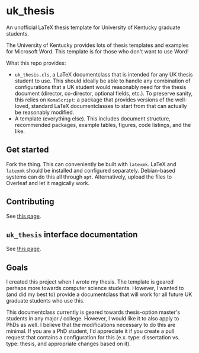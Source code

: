 # uk_thesis

An unofficial LaTeX thesis template for University of Kentucky graduate students.

The University of Kentucky provides lots of thesis templates and examples for Microsoft Word. This template is for those who don't want to use Word!

What this repo provides:

- `uk_thesis.cls`, a LaTeX documentclass that is intended for any UK thesis student to use. This should ideally be able to handle any combination of configurations that a UK student would reasonably need for the thesis document (director, co-director, optional fields, etc.). To preserve sanity, this relies on `KomaScript`\: a package that provides versions of the well-loved, standard LaTeX documentclasses to start from that can actually be reasonably modified.
- A template (everything else). This includes document structure, recommended packages, example tables, figures, code listings, and the like.

## Get started

Fork the thing. This can conveniently be built with `latexmk`. LaTeX and `latexmk` should be installed and configured separately. Debian-based systems can do this all through `apt`. Alternatively, upload the files to Overleaf and let it magically work.

## Contributing

See [this page](CONTRIBUTING.md).

## `uk_thesis` interface documentation

See [this page](docs/uk_thesis_interface.md).

## Goals

I created this project when I wrote my thesis. The template is geared perhaps more towards computer science students. However, I wanted to (and did my best to) provide a documentclass that will work for all future UK graduate students who use this. 

This documentclass currently is geared towards thesis-option master's students in any major / college. However, I would like it to also apply to PhDs as well. I believe that the modifications necessary to do this are minimal. If you are a PhD student, I'd appreciate it if you create a pull request that contains a configuration for this (e.x. type: dissertation vs. type: thesis, and appropriate changes based on it).
